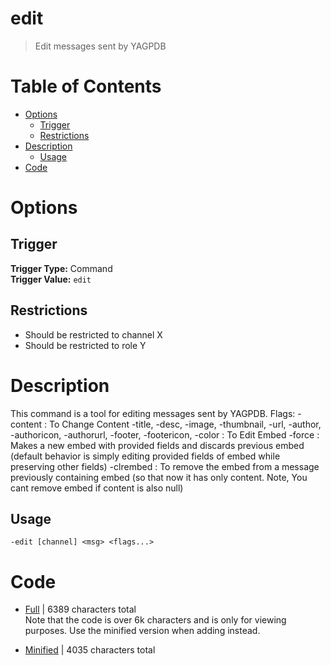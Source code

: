 # edit
> Edit messages sent by YAGPDB

# Table of Contents
* [Options](#Options)
	* [Trigger](##Trigger)
	* [Restrictions](##Restrictions)
* [Description](#Description)
	* [Usage](##Usage)
* [Code](#Code)

# Options
## Trigger
**Trigger Type:** Command<br>
**Trigger Value:** `edit`<br>


## Restrictions
* Should be restricted to channel X
* Should be restricted to role Y


# Description
This command is a tool for editing messages sent by YAGPDB.
	Flags:  -content : To Change Content
		-title, -desc, -image, -thumbnail, -url, -author, -authoricon, -authorurl, -footer, -footericon, -color : To Edit Embed
		-force : Makes a new embed with provided fields and discards previous embed (default behavior is simply editing provided fields of embed while preserving other fields)
		-clrembed : To remove the embed from a message previously containing embed (so that now it has only content. Note, You cant remove embed if content is also null)

## Usage
`-edit [channel] <msg> <flags...>`

# Code
* [Full](./edit/edit.cc.go) | 6389 characters total<br>
Note that the code is over 6k characters and is only for viewing purposes. Use the minified version when adding instead.

* [Minified](./edit.minified.go) | 4035 characters total<br>
